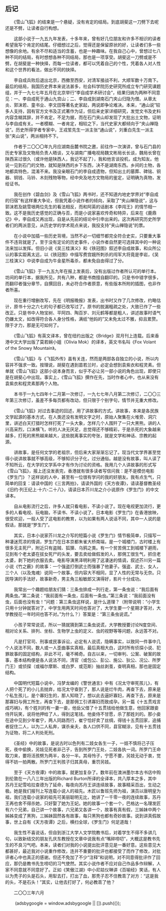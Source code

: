 ## 后记

　　《雪山飞狐》的结束是一个悬疑，没有肯定的结局。到底胡斐这一刀劈下去呢还是不劈，让读者自行构想。

　　这部小说于一九五九年发表，十多年来，曾有好几位朋友和许多不相识的读者希望我写个肯定的结尾。仔细想过之后，觉得还是保留原状的好，让读者们多一些想像的余地。有余不尽和适当的含蓄，也是一种趣味。在我自己心中，曾想过七八种不同的结局，有时想想各种不同结局，那也是一项享受。胡斐这一刀劈或是不劈，在胡斐是一种抉择，而每一位读者，都可以凭着自己的个性，凭着各人对人性和这个世界的看法，做出不同的抉择。

　　李自成兵败后退出北京，西撤至西安，对清军接战不利，大顺军数十万南下。最后的结局，我国历史界本来说法甚多，社会科学院历史研究所成立专门研究课题组，并于一九七七年五月在北京举行“李自成学术研讨会”，结果归纳为两种不同意见：一、李自成死于通山九宫山；二、李自成到湖南石门夹山归隐为僧。从章太炎、郭沫若、童书业、李文田等著名史家起，两说即争论难决。本来，“通山说”较多人支持，因有官方文书及正式著作为证，但后来史家详细研究，发觉文书及史料内容含糊其辞，并不肯定，不足为据，而在石门夹山却发现了大批出土文物，证明与李自成有关。一者模糊、一者肯定，相较之下，当代史家大都倾向于“夹山禅隐说”。历史所得学者专家中，王戎笙先生一派主张“通山说”，刘重白先生一派主张“夹山说”，两派相持不下。

　　作者于二〇〇〇年九月应湖南岳麓书院之邀，前往作一次演讲，曾与石门县的历史专家及文物局负责人晤谈，又与湖南广播电视局魏文彬局长长谈，魏局长曾在陕西呆过很久（或许他是陕西人，我记不起了），我和他言谈投机，成为知友。他说一见到石门的文物，就知是陕西的乡下东西，决不是湖南东西。乡间的土物，各地都具特色，混淆不来。我没亲眼石门的李自成遗物，但知出土的墓葬、碑铭、铜器、铜钱、马铃、木刻残物等物，经中央及地方文物局的鉴定，证明确为真物，发给证书。

　　我在创作《碧血剑》及《雪山飞狐》两书时，还不知道内地史学界对“李自成的归宿”有这样重大争论，但我凭着小说作者的倾向，采取了“夹山禅隐说”，这与郭沫若及姚雪垠两位先生的看法相反，而和阿英的话剧本《李闯王》的情节相一致。这不是我历史感觉的正确与否，而是小说家喜欢传奇和特异，后来在《鹿鼎记》中，李自成又再出现，自是从先前的结论中引申出来的。这次再研究历史所学者们的两派意见，从历史学的学术观点来说，我投支持“夹山禅隐说”的票。

　　在小说中加插一些历史背境，当然不必一切细节都完全符合史实，只要重大事件不违背就是了。至于没有定论的历史事件，小说作者自然更可选择其中的一种说法来加以发挥。但旧小说《吴三桂演义》和《铁冠图》叙述李自成故事，和众所公认的事实距离太远，以《铁冠图》中描写费宫娥所刺杀的闯军大将竟是李岩，《吴三桂演义》中说李自成为牛金星所毒杀，都未免自由得过了分。

　　《雪山飞狐》于一九五九年在报上发表后，没有出版过作者所认可的单行本。坊间的单行本，据我所见，共有八种，都是书商擅自翻印的。只是书中错字很多，而翻印者强分章节，自撰回目，未必符合作者原意，有些版本所附的插图，也非作者所喜。

　　现在重行增删改写，先在《明报晚报》发表，出书时又作了几次修改，约略估计，原书十分之六七的句子都已改写过了。原书的脱漏粗疏之处，大致已作了一些改正。只是书中人物宝树、平阿四、陶百岁、刘元鹤等都是粗人，讲述故事时语气仍嫌太文，如改得符合各人身分性格，满纸“他妈的”又未免太过不雅，抑且累赘。限于才力，那是无可如何了。

　　《雪山飞狐》有英文译本，曾在纽约出版之《Bridge》双月刊上连载。后来香港中文大学出版了莫若娴小姐（Olivia Mok）的译本，英文书名叫《Fox Volant of the Snowy Mountain》。

　　《雪山飞狐》与《飞狐外传》虽有关连，然而是两部各自独立的小说，所以内容并不强求一致。按理说，胡斐在遇到苗若兰时，必定会想到袁紫衣和程灵素。但单就《雪山飞狐》这部小说本身而言，似乎不必让另一部小说的角色出现，即使只是在胡斐心中出现。事实上，《雪山飞狐》撰作在先，当时作者心中，也从来没有袁紫衣和程灵素那两个人物。

　　本书于一九七四年十二月第一次修订，一九七七年八月第二次修订，二〇〇三年第三次修订，虽差不多每页都有改动，但只限于个别字句，情节并无重大修改。

　　《雪山飞狐》对过去事迹的回述，用了讲故事的方式。讲故事，本来是各民族文学起源的基本方式，在人类还没有发明文字之时，原始人聚集在火堆旁、洞穴里，讲述白天打猎时怎样打死了一头大象，怎样几个人围歼了一只大黑熊。讲的人兴高采烈，口沫横飞，听的人决无厌足，总觉得还不够精彩，于是杀死的大象越来越多，打死的黑熊越来越大，这些脱离事实的夸张，就是文学和神话、宗教的起源。

　　讲故事，是任何文学的老祖宗，但后来大家渐渐忘记了。现当代文学界甚至觉得小说讲故事就不够高级，不够知识分子化，过分通俗。越是没有故事，叫人读了不知所云，在大学的文学系中才有作为讨论的资格。我用几个人讲故事的形式写《雪山飞狐》，报上还没发表完，香港就有很多读者写信问我：是不是模仿电影《罗生门》？这样说的人中，甚至有一位很有学问的我的好朋友。我有点生气，只简单的回复：请读中国的《三言两拍》，请读外国的《天方夜谭》，请读基督教圣经《旧约·列王纪上·十六-二十八》，请读日本芥川龙之介小说原作《罗生门》的中文译本。

　　自从电影流行之后，许多人就只看电影，不读小说了。现在电视更加流行，更多的人看电视、玩电脑，不读书、不读小说了。日本电影《罗生门》在香港放映，很受欢迎，一般人受了这电影的教育，以为如果有两人说话不同，其中一人说的是假话，那就是“罗生门”。

　　其实，日本小说家芥川龙之介写的短篇小说《罗生门》情节极简单，只描写一种凄迷荒凉的情调，罗生门在日本京都朱雀大桥南端，是一个城楼门，古时楼上有很多无主死尸，附近只有盗贼、狐狸、乌鸦之类。有一个贫苦佣工到城楼下避雨，见到有个老太婆在拔女死尸的头发，要去卖给做假发的人，那佣工很生气，抓住老太婆，剥下她的衣服去卖。电影导演黑泽明利用了这凄迷的情调，叙述芥川另一篇小说《竹之薮》的故事：一个强盗打倒武士而强暴了他妻子。强盗、武士、女人，三个人（以及鬼魂）说同一个故事，但内容大不相同，显了人性的无常与无奈。只因导演的手法好，故事新奇，男主角三船敏郎又演得好，影片十分成功。

　　我常出一个趣题给朋友们猜：三条虫排成一列行走，第一条虫说：“我后面有两条虫。”第二条说：“我前面有一条虫，后面有一条虫。”第三条说：“我前面没有虫，后面也没有虫！”问题：第三条虫这样说，是什么道理？（附带说明：“小学生只用十分钟就答对了，中学生用两天时间也答对了，大学生要一个星期才答对，大学教授花一年时间也答不对。”为什么？）答案是：“第三条虫说谎。”

　　小孩子常常说谎，所以一猜就猜到第三条虫说谎，大学教授要讨论N度空间、相对论关系、排列、坐标、生物学上虫的定义、虫的视野等等问题，永远答不对。

　　凡是打官司、刑事或民事诉讼，必定有人说谎，隐瞒事实，以致同一件事中几个人说法不同，数人或一人歪曲事实真相，最后真相大白，这时所有侦探小说、犯罪故事的固定结构，非此不可，毫不稀奇。自古以来，一切审判、公案、破案的故事，基本结构便是各人说法不同，清官（或包公、彭公、施公、狄公、况公、所罗门王）或侦探（或福尔摩斯、或白罗、或范斯）抽丝剥茧，查明真相，那也是固定结构。

　　中国明代短篇小说中，冯梦龙编的《警世通言》中有《况太守审死孩儿》，有人把个死了的小儿去抛弃，给况太守查到了，那人说是烂牛肉，再查下去，原来是个私生孩儿，是个寡妇生的，那人知晓了，想以此去逼奸寡妇，再查下去，原来是那寡妇与佣工所生，再查下去，是那佣工引诱寡妇而致成孕。另一篇《十五贯戏言成巧祸》，有个姓刘的有一妻一妾，他岳父借了十五贯钱给他做生意，他回家跟妾侍开玩笑，说将他押给了人，得到这笔钱。他妾侍不甘愿，杀了那姓刘的。那小妾在途中见到少年崔宁，两人同路而行，崔宁恰好卖了丝绸，得钱十五贯回家，追捕者捉住二人，以为二人私奔，谋杀亲夫，各人口供不同，县官糊涂，见有十五贯钱为证物，将二人判处死刑。

　　《圣经》中的故事，是说古时以色列有二妓女各生一子，一妓不慎将己子压死，夜中偷换，另妓见死者非己子，告到所罗门王处，二妓各执一词。所罗门王命取刀来，要将活孩劈为两半，各分一半。其母怜子，宁愿不要，另妓无动于衷，觉得不妨一拍两散。所罗门王判孩子归其真母，重罚另妓。

　　至于《天方夜谭》中的故事，就更加复杂了。数年前在澳洲墨尔本古书店中购到伦敦在一八八三年出版的Richard Burton所译的全译本，共八厚本之多，其中苏丹王妃雪哈拉查德为了延命，每夜向苏丹王讲连续故事，故事精采百出，生动之极。她是我们报刊上写连载小说人的祖先。木匠以鲁班先师为祖，演员以唐明皇为祖，我们连载小说家的祖先可美丽聪明无比，她讲了一千零一夜的连续故事，苏丹王再也舍不得杀她，只好娶了她为王妃。她的故事一个套一个，巴格达一名理发匠有六个兄弟，自己讲一个故事，六兄弟又各讲一个，故事有真有假，三姊妹中两个姊姊变成了黑狗，三姊妹固然各有故事，每只黑狗也都有奇妙故事。说到讲真假故事，世上自有《天方夜谭》之后，横扫全球，《罗生门》何足道哉！

　　我生性不喜说话，但自到浙江大学人文学院教书后，对着学生不得不多讲几句，以致新结交的朋友孔庆东教授在文章中说我有点“嘴碎唠叨”，大概这是教书先生的不良习气吧。本来，读者们对我的小说提出批评意见是一番好意。这些意见大都甚好，最近我对小说重作修改，连并不重要的批评也都接受了而作了修改，对批评者心中也真正的感谢。但还不免加了不少“注释”和说明，对不同意得批评作了回应，那仍是教书先生唠叨的习气使然。其实小说作者不应对自己作品多作辩解，人家不同意就不同意好了。正如《笑傲江湖》中小尼姑仪琳讲《百喻经》笑话，有人以为秃子的头是石头，用犁去打，打出了血，那秃子忍不住教乖了对方：“这是我的头，不是石头！”其实，让他去打好了，何必教乖了他？

　　二〇〇三年六月

　　&#13; (adsbygoogle = window.adsbygoogle || []).push({});&#13;